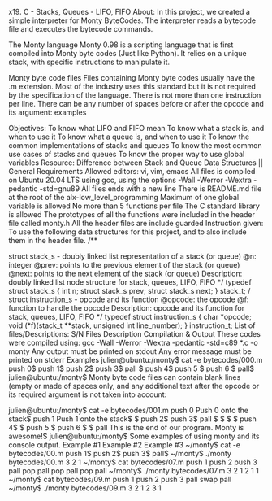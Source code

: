 x19. C - Stacks, Queues - LIFO, FIFO About: In this project, we created a simple interpreter for Monty ByteCodes. The interpreter reads a bytecode file and executes the bytecode commands.

The Monty language Monty 0.98 is a scripting language that is first compiled into Monty byte codes (Just like Python). It relies on a unique stack, with specific instructions to manipulate it.

Monty byte code files Files containing Monty byte codes usually have the .m extension. Most of the industry uses this standard but it is not required by the specification of the language. There is not more than one instruction per line. There can be any number of spaces before or after the opcode and its argument: examples

Objectives: To know what LIFO and FIFO mean To know what a stack is, and when to use it To know what a queue is, and when to use it To know the common implementations of stacks and queues To know the most common use cases of stacks and queues To know the proper way to use global variables Resource: Difference between Stack and Queue Data Structures || General Requirements Allowed editors: vi, vim, emacs All files is compiled on Ubuntu 20.04 LTS using gcc, using the options -Wall -Werror -Wextra -pedantic -std=gnu89 All files ends with a new line There is README.md file at the root of the alx-low_level_programming Maximum of one global variable is allowed No more than 5 functions per file The C standard library is allowed The prototypes of all the functions were included in the header file called monty.h All the header files are include guarded Instruction given: To use the following data structures for this project, and to also include them in the header file. /**

struct stack_s - doubly linked list representation of a stack (or queue)
@n: integer
@prev: points to the previous element of the stack (or queue)
@next: points to the next element of the stack (or queue)
Description: doubly linked list node structure
for stack, queues, LIFO, FIFO */ typedef struct stack_s { int n; struct stack_s prev; struct stack_s next; } stack_t; /
struct instruction_s - opcode and its function
@opcode: the opcode
@f: function to handle the opcode
Description: opcode and its function
for stack, queues, LIFO, FIFO */ typedef struct instruction_s { char *opcode; void (*f)(stack_t **stack, unsigned int line_number); } instruction_t; List of files/Descriptions: S/N Files Description
Compilation & Output These codes were compiled using: gcc -Wall -Werror -Wextra -pedantic -std=c89 *.c -o monty Any output must be printed on stdout Any error message must be printed on stderr Examples julien@ubuntu:/monty$ cat -e bytecodes/000.m push 0$ push 1$ push 2$ push 3$ pall $ push 4$ push 5 $ push 6 $ pall$ julien@ubuntu:/monty$ Monty byte code files can contain blank lines (empty or made of spaces only, and any additional text after the opcode or its required argument is not taken into account:

julien@ubuntu:/monty$ cat -e bytecodes/001.m push 0 Push 0 onto the stack$ push 1 Push 1 onto the stack$ $ push 2$ push 3$ pall $ $ $ $ push 4$ $ push 5 $ push 6 $ $ pall This is the end of our program. Monty is awesome!$ julien@ubuntu:/monty$ Some examples of using monty and its console output. Example #1 Example #2 Example #3 ~/monty$ cat -e bytecodes/00.m push 1$ push 2$ push 3$ pall$ ~/monty$ ./monty bytecodes/00.m 3 2 1 ~/monty$ cat bytecodes/07.m push 1 push 2 push 3 pall pop pall pop pall pop pall ~/monty$ ./monty bytecodes/07.m 3 2 1 2 1 1 ~/monty$ cat bytecodes/09.m push 1 push 2 push 3 pall swap pall ~/monty$ ./monty bytecodes/09.m 3 2 1 2 3 1
